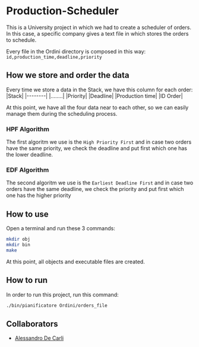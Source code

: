 # Production-Scheduler
This is a University project in which we had to create a scheduler of orders.
In this case, a specific company gives a text file in which stores the orders to schedule.

Every file in the Ordini directory is composed in this way:
```id,production_time,deadline,priority```

## How we store and order the data
Every time we store a data in the Stack, we have this column for each order:
|Stack|
|--------|
|........|
|Priority|
|Deadline|
|Production time|
|ID Order|

At this point, we have all the four data near to each other, so we can easily manage them during the scheduling process.

### HPF Algorithm
The first algoritm we use is the ```High Priority First``` and in case two orders have the same priority, we check the deadline and put first which one has the lower deadline.

### EDF Algorithm
The second algoritm we use is the ```Earliest Deadline First``` and in case two orders have the same deadline, we check the priority and put first which one has the higher priority

## How to use
Open a terminal and run these 3 commands:
```bash
mkdir obj
mkdir bin
make
```
At this point, all objects and executable files are created.

## How to run
In order to run this project, run this command:
```bash
./bin/pianificatore Ordini/orders_file
```

## Collaborators
- [Alessandro De Carli](https://github.com/Aledpl5)

